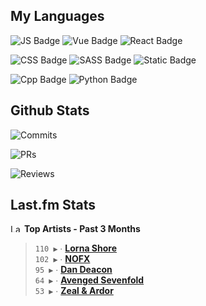 ## My Languages

![JS Badge](https://img.shields.io/badge/Javascript-%2321262d?style=for-the-badge&logo=javascript&logoColor=%23F7DF1E)
![Vue Badge](https://img.shields.io/badge/Vue-%2321262d?style=for-the-badge&logo=vuedotjs&logoColor=%234FC08D)
![React Badge](https://img.shields.io/badge/React-%2321262d?style=for-the-badge&logo=react&logoColor=%2361DAFB)

![CSS Badge](https://img.shields.io/badge/CSS-%2321262d?style=for-the-badge&logo=css3&logoColor=%231572B6)
![SASS Badge](https://img.shields.io/badge/SASS-%2321262d?style=for-the-badge&logo=sass&logoColor=%23CC6699)
![Static Badge](https://img.shields.io/badge/Tailwind-%2321262d?style=for-the-badge&logo=tailwindcss&logoColor=%2306B6D4)

![Cpp Badge](https://img.shields.io/badge/C%2B%2B-%2321262d?style=for-the-badge&logo=cplusplus&logoColor=%2300599C)
![Python Badge](https://img.shields.io/badge/Python-%2321262d?style=for-the-badge&logo=python&logoColor=%233776AB)

## Github Stats

![Commits](https://img.shields.io/badge/commits%20pushed-%2321262d?style=for-the-badge&label=442&labelColor=87c4f2)

![PRs](https://img.shields.io/badge/pull%20requests%20submitted-%2321262d?style=for-the-badge&label=93&labelColor=fcabd8)

![Reviews](https://img.shields.io/badge/pull%20requests%20reviewed-%2321262d?style=for-the-badge&label=67&labelColor=ffe799)

## Last.fm Stats
<!--START_LASTFM_ARTISTS:{"period": "3month", "rows": 5}-->
<a href="https://last.fm" target="_blank"><img src="https://user-images.githubusercontent.com/17434202/215290617-e793598d-d7c9-428f-9975-156db1ba89cc.svg" alt="Last.fm Logo" width="18" height="13"/></a> **Top Artists - Past 3 Months**

> `110 ▶️` ∙ **[Lorna Shore](https://www.last.fm/music/Lorna+Shore)**<br/>
> `102 ▶️` ∙ **[NOFX](https://www.last.fm/music/NOFX)**<br/>
> `95 ▶️` ∙ **[Dan Deacon](https://www.last.fm/music/Dan+Deacon)**<br/>
> `64 ▶️` ∙ **[Avenged Sevenfold](https://www.last.fm/music/Avenged+Sevenfold)**<br/>
> `53 ▶️` ∙ **[Zeal & Ardor](https://www.last.fm/music/Zeal+&+Ardor)**<br/>
<!--END_LASTFM_ARTISTS-->
